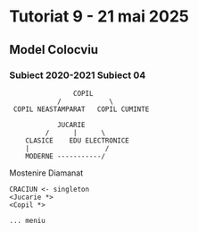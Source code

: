 # Tutoriat 9 - 21 mai 2025

## Model Colocviu
### Subiect 2020-2021 Subiect 04

```
                COPIL
            /            \
 COPIL NEASTAMPARAT   COPIL CUMINTE

```
```
            JUCARIE
         /      |      \
    CLASICE    EDU ELECTRONICE
    |                   /
    MODERNE -----------/
```
Mostenire Diamanat

```
CRACIUN <- singleton
<Jucarie *>
<Copil *>

... meniu
```